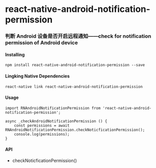 # react-native-android-notification-permission
### 判断 Android 设备是否开启远程通知——check for notification permission of Android device
#### Installing
`npm install react-native-android-notification-permission --save`
#### Lingking Native Dependencies
`react-native link react-native-android-notification-permission`
#### Usage
`import RNAndroidNotificationPermission from 'react-native-android-notification-permission';`
```
async _checkAndroidNotificationPermission () {
    const permissions = await RNAndroidNotificationPermission.checkNoticficationPermission();
    console.log(permissions);
}
```
#### API
* checkNoticficationPermission()
